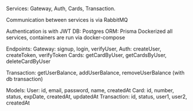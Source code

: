 Services: Gateway, Auth, Cards, Transaction.

Communication between services is via RabbitMQ

Authentication is with JWT
DB: Postgres
ORM: Prisma
Dockerized all services, containers are run via docker-compose


Endpoints:
Gateway: signup, login, verifyUser,
Auth: createUser, createToken, verifyToken
Cards: getCardByUser, getCardsByUser, deleteCardByUser

Transaction: getUserBalance, addUserBalance, removeUserBalance (with db transaction)

Models:
User:
id, email, password, name, createdAt
Card:
id, number, status, expDate, createdAt, updatedAt
Transaction:
id, status, user1, user2, createdAt